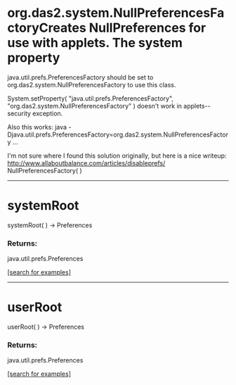 # org.das2.system.NullPreferencesFactoryCreates NullPreferences for use with applets.  The system property 
 java.util.prefs.PreferencesFactory should be set to
 org.das2.system.NullPreferencesFactory to use this class.
 
 System.setProperty( "java.util.prefs.PreferencesFactory", "org.das2.system.NullPreferencesFactory" ) doesn't
 work in applets--security exception.

 Also this works: java  -Djava.util.prefs.PreferencesFactory=org.das2.system.NullPreferencesFactory ...
 
 I'm not sure where I found this solution originally, but here is a nice writeup:
     http://www.allaboutbalance.com/articles/disableprefs/
NullPreferencesFactory( )


***
<a name="systemRoot"></a>
# systemRoot
systemRoot(  ) &rarr; Preferences



### Returns:
java.util.prefs.Preferences


<a href="https://github.com/autoplot/dev/search?q=systemRoot&unscoped_q=systemRoot">[search for examples]</a>

***
<a name="userRoot"></a>
# userRoot
userRoot(  ) &rarr; Preferences



### Returns:
java.util.prefs.Preferences


<a href="https://github.com/autoplot/dev/search?q=userRoot&unscoped_q=userRoot">[search for examples]</a>

